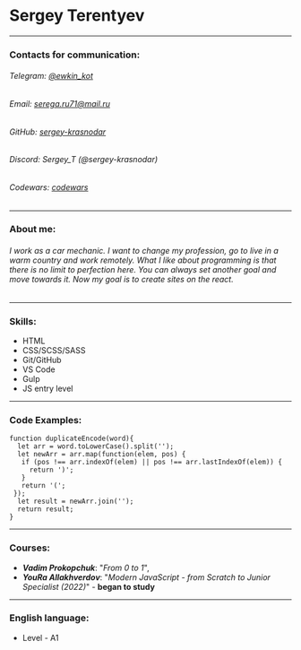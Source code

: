 # **Sergey Terentyev**
---
### Сontacts for communication:
###### Telegram: [@ewkin_kot](https://t.me/ewkin_kot)
###### Email: [serega.ru71@mail.ru](serega.ru71@mail.ru)
###### GitHub: [sergey-krasnodar](https://github.com/sergey-krasnodar)
###### Discord: Sergey_T (@sergey-krasnodar)
###### Codewars: [codewars](https://www.codewars.com/users/sergey-krasnodar)
---
### About me:
###### I work as a car mechanic. I want to change my profession, go to live in a warm country and work remotely. What I like about programming is that there is no limit to perfection here. You can always set another goal and move towards it. Now my goal is to create sites on the react.
---
### Skills:
* HTML
* CSS/SCSS/SASS
* Git/GitHub
* VS Code
* Gulp
* JS entry level 
---
### Code Examples:
```
function duplicateEncode(word){
  let arr = word.toLowerCase().split('');
  let newArr = arr.map(function(elem, pos) {
   if (pos !== arr.indexOf(elem) || pos !== arr.lastIndexOf(elem)) {
     return ')';
   }
   return '(';
 });
  let result = newArr.join('');
  return result;
}
```
---
### Courses:
* ___Vadim Prokopchuk___: "_From 0 to 1_",
* ___YouRa Allakhverdov___: "_Modern JavaScript - from Scratch to Junior Specialist (2022)_" - **began to study**
---
### English language:
* Level - A1